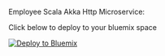 Employee Scala Akka Http Microservice:

Click below to deploy to your bluemix space

[![Deploy to Bluemix](https://bluemix.net/deploy/button.png)](https://bluemix.net/deploy?repository=git@github.com:amitkarir2k14/scala-akka-http-bluemix-example)


